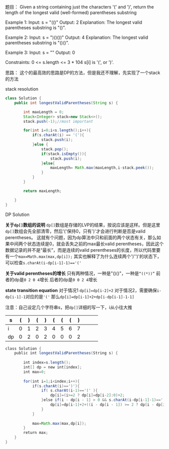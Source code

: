 题目：
Given a string containing just the characters '(' and ')', return the length of the longest valid (well-formed) parentheses substring

Example 1:
Input: s = "(()"
Output: 2
Explanation: The longest valid parentheses substring is "()".

Example 2:
Input: s = ")()())"
Output: 4
Explanation: The longest valid parentheses substring is "()()".

Example 3:
Input: s = ""
Output: 0
 
Constraints:
0 <= s.length <= 3 * 104
s[i] is '(', or ')'.

思路：
这个的最高效的思路是DP的方法，但是我还不理解，先实现了一个stack的方法

stack resolution
```java
class Solution {
    public int longestValidParentheses(String s) {

        int maxLength = 0;
        Stack<Integer> stack=new Stack<>();
        stack.push(-1);//most important

        for(int i=0;i<s.length();i++){
            if(s.charAt(i) == '('){
                stack.push(i);
            }else {
                stack.pop();
                if(stack.isEmpty()){
                    stack.push(i);
                }else{
                    maxLength= Math.max(maxLength,i-stack.peek());
                }
            }
        }

        return maxLength;

    }
}
```


DP Solution

**关于`dp[]`数组的说明**
`dp[]`数组是存储的LVP的结果，按说应该是这样。但是这里`dp[]`数组会先全部清零，然后'('保持0，只有')'才会进行判断是否是valid perentheses。
这就有个问题，因为dp算法中只和前面的两个状态有关，那么如果中间两个状态连续是0，就会丢失之前的max最长valid perentheses，因此这个数据记录的并不是“最长”，而是连续的valid perentheses的长度，所以代码里要有一个`max=Math.max(max,dp[i]);`
其实也解释了为什么连续两个')'')'的状态下，可以检查`s.charAt(i-dp[i-1]-1)=='('`

**关于valid perentheses的增长**
只有两种情况，一种是"()()"，一种是`“((*))”`
前者的dp是`0 2 0 4`增长
后者的dp是`0 0 2 4`增长

**state transition equation**
对于情况1
`dp[i]=dp[i-2]+2`
对于情况2，需要确保`i-dp[i-1]-1`对应的是`'('`
那么`dp[i]=dp[i-1]+2+dp[i-dp[i-1]-1-1]`

注意：自己设定几个字符串s，把`dp[]`详细的写一下，i从小往大推


| s   | (   | )   | (   | )   | (   | (   | (   | )   |     |     |     |
| --- | --- | --- | --- | --- | --- | --- | --- | --- | --- | --- | --- |
| i   | 0   | 1   | 2   | 3   | 4   | 5   | 6   | 7   |     |     |     |
| dp  | 0   | 2   | 0   | 2   | 0   | 0   | 0   | 2   |     |     |     |


```java
class Solution {  
    public int longestValidParentheses(String s) {  
  
        int index=s.length();  
        int[] dp = new int[index];  
        int max=0;  
  
        for(int i=1;i<index;i++){  
            if(s.charAt(i)==')'){  
                if( s.charAt(i-1)=='(' ){  
                    dp[i]=(i>=2 ? dp[i]=dp[i-2]:0)+2;  
                }else if(i - dp[i - 1] > 0 && s.charAt(i-dp[i-1]-1)=='(' ){  
                    dp[i]=dp[i-1]+2+((i - dp[i - 1]) >= 2 ? dp[i - dp[i - 1] - 2] : 0);  
                }  
            }  
  
            max=Math.max(max,dp[i]);  
        }  
        return max;  
    }  
}
```
